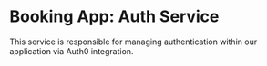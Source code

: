 # Booking App: Auth Service

This service is responsible for managing authentication within our application via Auth0 integration.
